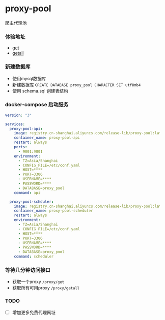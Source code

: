 # proxy-pool
爬虫代理池

### 体验地址
* [get](http://81.68.131.249:9001/proxy/get)
* [getall](http://81.68.131.249:9001/proxy/getall)


### 新建数据库
* 使用mysql数据库
* 新建数据库 `CREATE DATABASE proxy_pool CHARACTER SET utf8mb4`
* 使用 schema.sql 创建表结构


### docker-compose 启动服务
```yaml
version: "3"

services:
  proxy-pool-api:
    image: registry.cn-shanghai.aliyuncs.com/release-lib/proxy-pool:latest
    container_name: proxy-pool-api
    restart: always
    ports:
      - 9001:9001
    environment:
      - TZ=Asia/Shanghai
      - CONFIG_FILE=/etc/conf.yaml
      - HOST=****
      - PORT=3306
      - USERNAME=****
      - PASSWORD=****
      - DATABASE=proxy_pool
    command: api

  proxy-pool-schduler:
    image: registry.cn-shanghai.aliyuncs.com/release-lib/proxy-pool:latest
    container_name: proxy-pool-scheduler
    restart: always
    environment:
      - TZ=Asia/Shanghai
      - CONFIG_FILE=/etc/conf.yaml
      - HOST=****
      - PORT=3306
      - USERNAME=****
      - PASSWORD=****
      - DATABASE=proxy_pool
    command: scheduler
```

### 等待几分钟访问接口
* 获取一个proxy `/proxy/get`
* 获取所有可用proxy `/proxy/getall`

### TODO
- [ ] 增加更多免费代理网址